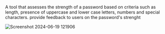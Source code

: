 
A tool that assesses the strength of a password based on criteria such as length, presence of uppercase and lower case letters, numbers and special characters. provide feedback to users on the password's strenght

![Screenshot 2024-06-19 121906](https://github.com/Aditya-rawat-bit/PRODIGY_CS_02/assets/172890872/7f82da79-1f09-4b9b-a1ab-b800a05f82d1)

